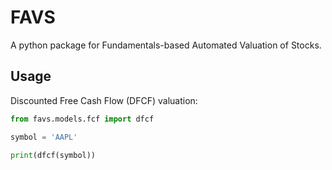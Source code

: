 FAVS
====

A python package for Fundamentals-based Automated Valuation of Stocks. 

Usage
-----

Discounted Free Cash Flow (DFCF) valuation:

``` python
from favs.models.fcf import dfcf

symbol = 'AAPL'

print(dfcf(symbol))

```

